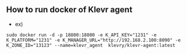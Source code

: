 ## How to run docker of Klevr agent
* ex)
```
sudo docker run -d -p 18800:18800 -e K_API_KEY="1231" -e K_PLATFORM="1231" -e K_MANAGER_URL="http://192.168.2.100:8090" -e K_ZONE_ID="13123" --name=klevr_agent  klevry/klevr-agent:latest
```
